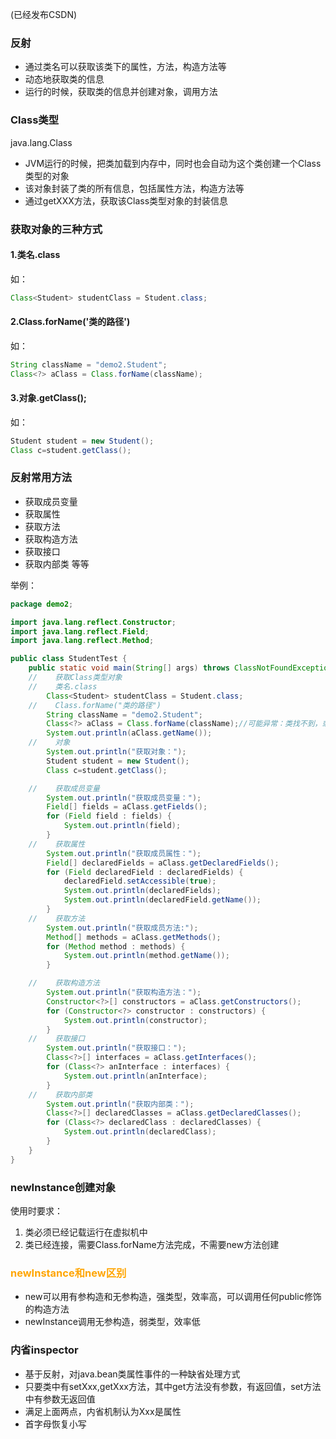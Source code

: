 (已经发布CSDN)

### 反射

- 通过类名可以获取该类下的属性，方法，构造方法等
- 动态地获取类的信息
- 运行的时候，获取类的信息并创建对象，调用方法

### Class类型

java.lang.Class

- JVM运行的时候，把类加载到内存中，同时也会自动为这个类创建一个Class类型的对象
- 该对象封装了类的所有信息，包括属性方法，构造方法等
- 通过getXXX方法，获取该Class类型对象的封装信息

### 获取对象的三种方式

#### 1.类名.class

如：

```java
Class<Student> studentClass = Student.class;
```

#### 2.Class.forName('类的路径')

如：

```java
String className = "demo2.Student";
Class<?> aClass = Class.forName(className);
```

#### 3.对象.getClass();

如：

```java
Student student = new Student();
Class c=student.getClass();
```

### 反射常用方法

- 获取成员变量
- 获取属性
- 获取方法
- 获取构造方法
- 获取接口
- 获取内部类   等等

举例：

```java
package demo2;

import java.lang.reflect.Constructor;
import java.lang.reflect.Field;
import java.lang.reflect.Method;

public class StudentTest {
    public static void main(String[] args) throws ClassNotFoundException {
    //    获取Class类型对象
    //    类名.class
        Class<Student> studentClass = Student.class;
    //    Class.forName("类的路径")
        String className = "demo2.Student";
        Class<?> aClass = Class.forName(className);//可能异常：类找不到，或者类不存在
        System.out.println(aClass.getName());
    //    对象
        System.out.println("获取对象：");
        Student student = new Student();
        Class c=student.getClass();

    //    获取成员变量
        System.out.println("获取成员变量：");
        Field[] fields = aClass.getFields();
        for (Field field : fields) {
            System.out.println(field);
        }
    //    获取属性
        System.out.println("获取成员属性：");
        Field[] declaredFields = aClass.getDeclaredFields();
        for (Field declaredField : declaredFields) {
            declaredField.setAccessible(true);
            System.out.println(declaredFields);
            System.out.println(declaredField.getName());
        }
    //    获取方法
        System.out.println("获取成员方法:");
        Method[] methods = aClass.getMethods();
        for (Method method : methods) {
            System.out.println(method.getName());
        }

    //    获取构造方法
        System.out.println("获取构造方法：");
        Constructor<?>[] constructors = aClass.getConstructors();
        for (Constructor<?> constructor : constructors) {
            System.out.println(constructor);
        }
    //    获取接口
        System.out.println("获取接口：");
        Class<?>[] interfaces = aClass.getInterfaces();
        for (Class<?> anInterface : interfaces) {
            System.out.println(anInterface);
        }
    //    获取内部类
        System.out.println("获取内部类：");
        Class<?>[] declaredClasses = aClass.getDeclaredClasses();
        for (Class<?> declaredClass : declaredClasses) {
            System.out.println(declaredClass);
        }
    }
}
```

### newInstance创建对象

使用时要求：

1. 类必须已经记载运行在虚拟机中
2. 类已经连接，需要Class.forName方法完成，不需要new方法创建

### <font color='orange'>newInstance和new区别</font>

- new可以用有参构造和无参构造，强类型，效率高，可以调用任何public修饰的构造方法
- newInstance调用无参构造，弱类型，效率低

### 内省inspector

- 基于反射，对java.bean类属性事件的一种缺省处理方式
- 只要类中有setXxx,getXxx方法，其中get方法没有参数，有返回值，set方法中有参数无返回值
- 满足上面两点，内省机制认为Xxx是属性
- 首字母恢复小写

